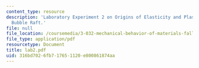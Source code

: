 ```yaml
---
content_type: resource
description: 'Laboratory Experiment 2 on Origins of Elasticity and Plasticity: The
  Bubble Raft.'
file: null
file_location: /coursemedia/3-032-mechanical-behavior-of-materials-fall-2007/316bd7026fb717651120e800861874aa_lab2.pdf
file_type: application/pdf
resourcetype: Document
title: lab2.pdf
uid: 316bd702-6fb7-1765-1120-e800861874aa
---
```

